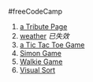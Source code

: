 #freeCodeCamp

1. [a Tribute Page](https://sad-xu.github.io/free-code-camp/1%20a%20Tribute%20Page/TributePage.html)
2. [weather](https://sad-xu.github.io/free-code-camp/2%20show%20local%20weather/demo.html)  *已失效*
3. [a Tic Tac Toe Game](https://sad-xu.github.io/free-code-camp/3%20a%20Tic%20Tac%20Toe%20Game/game.html)
4. [Simon Game](https://sad-xu.github.io/free-code-camp/4%20Simon%20Game/simon.html)
5. [Walkie Game]() 
6. [Visual Sort]() 
